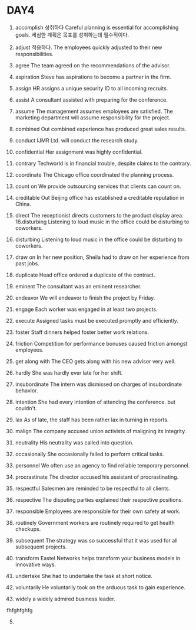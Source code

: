 # DAY4
1. accomplish
성취하다
Careful planning is essential for accomplishing goals.
세심한 계획은 목표를 성취하는데 필수적이다.

2. adjust
적응하다.
The employees quickly adjusted to their new responsibilities.

3. agree
The team agreed on the recommendations of the advisor.

4. aspiration
Steve has aspirations to become a partner in the firm.

5. assign
HR assigns a unique security ID to all incoming recruits.

6. assist
A consultant assisted with preparing for the conference.

7. assume
The management assumes employees are satisfied.
The marketing department will assume responsibility for the project.

8. combined
Out combined experience has produced great sales results.

9. conduct
IJMR Ltd. will conduct the research study.

10. confidential
Her assignment was highly confidential.

11. contrary
Techworld is in financial trouble, despite claims to the contrary.

12. coordinate
The Chicago office coordinated the planning process.

13. count on
We provide outsourcing services that clients can count on.
14. creditable
Out Beijing office has established a creditable reputation in China.
15. direct
The receptionist directs customers to the product display area.
16.disturbing
Listening to loud music in the office could be disturbing to coworkers.
16. disturbing
Listening to loud music in the office could be disturbing to coworkers.
17. draw on
In her new position, Sheila had to draw on her experience from past jobs.
18. duplicate
Head office ordered a duplicate of the contract.
19. eminent
The consultant was an eminent researcher.
20. endeavor
We will endeavor to finish the project by Friday.
21. engage
Each worker was engaged in at least two projects.
22. execute Assigned tasks must be executed promptly and efficiently.
23. foster
Staff dinners helped foster better work relations.
24. friction
Competition for performance bonuses caused friction amongst employees.
25. get along with
The CEO gets along with his new advisor very well.
26. hardly
She was hardly ever late for her shift.
27. insubordinate
The intern was dismissed on charges of insubordinate behavior.
28. intention
She had every intention of attending the conference. but couldn't.
29. lax
As of late, the staff has been rather lax in turning in reports.
30. malign
The company accused union activists of maligning its integrity.
31. neutrality
His neutrality was called into question.
32. occasionally
She occasionally failed to perform critical tasks.
33. personnel
We often use an agency to find reliable temporary personnel.
34. procrastinate
The director accused his assistant of procrastinating.
35. respectful
Salesmen are reminded to be respectful to all clients.
36. respective
The disputing parties explained their respective positions.
37. responsible
Employees are responsible for their own safety at work.
38. routinely
Government workers are routinely required to get health checkups.
39. subsequent
The strategy was so successful that it was used for all subsequent projects.
40. transform
Eastel Networks helps transform your business models in innovative ways.
41. undertake
She had to undertake the task at short notice.
42. voluntarily
He voluntarily took on the arduous task to gain experience.
43. widely
a widely admired business leader.


fhfghfghfg



5.
